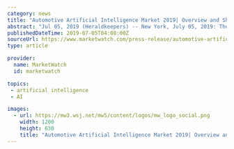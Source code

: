 ```yaml
---
category: news
title: "Automotive Artificial Intelligence Market 2019| Overview and Share Forecasted to 2024 - MRE Report"
abstract: "Jul 05, 2019 (Heraldkeepers) -- New York, July 05, 2019: The Automotive Artificial Intelligence Market is segmented on the Basis of Technology type, Offering type, Process type, Application type and Regional Analysis. By Technology type this market is ..."
publishedDateTime: 2019-07-05T04:08:00Z
sourceUrl: https://www.marketwatch.com/press-release/automotive-artificial-intelligence-market-2019-overview-and-share-forecasted-to-2024---mre-report-2019-07-05
type: article

provider:
  name: MarketWatch
  id: marketwatch

topics:
 - artificial intelligence
 - AI

images:
  - url: https://mw3.wsj.net/mw5/content/logos/mw_logo_social.png
    width: 1200
    height: 630
    title: "Automotive Artificial Intelligence Market 2019| Overview and Share Forecasted to 2024 - MRE Report"
---
```

